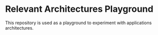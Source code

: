 # Relevant Architectures Playground

This repository is used as a playground to experiment with applications architectures.

